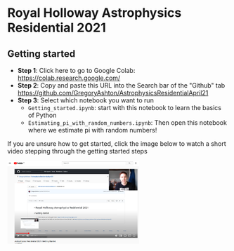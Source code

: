 # Royal Holloway Astrophysics Residential 2021

## Getting started

* **Step 1**: Click here to go to Google Colab: https://colab.research.google.com/
* **Step 2**: Copy and paste this URL into the Search bar of the "Github" tab https://github.com/GregoryAshton/AstrophysicsResidentialApril21
* **Step 3**: Select which notebook you want to run
  - `Getting_started.ipynb`: start with this notebook to learn the basics of Python
  - `Estimating_pi_with_random_numbers.ipynb`: Then open this notebook where we estimate pi with random numbers!

If you are unsure how to get started, click the image below to watch a short video stepping through the getting started steps

<a href=https://youtu.be/py7RZ6-9teM> <img src="thumbnails/getting_started.png" alt="Getting started" width="300" class="center"> </a>
